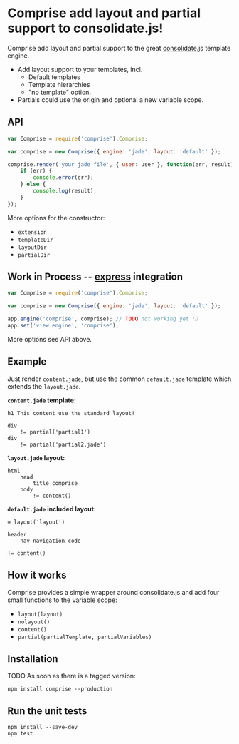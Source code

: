 # Comprise add layout and partial support to consolidate.js!

Comprise add layout and partial support to the great
[consolidate.js](https://github.com/visionmedia/consolidate.js)
template engine.

* Add layout support to your templates, incl.
  * Default templates
  * Template hierarchies
  * "no template" option.
* Partials could use the origin and optional a new variable scope.

## API

```javascript
var Comprise = require('comprise').Comprise;

var comprise = new Comprise({ engine: 'jade', layout: 'default' });

comprise.render('your jade file', { user: user }, function(err, result) {
	if (err) {
		console.error(err);
	} else {
		console.log(result);
	}
});
```

More options for the constructor:

* ```extension```
* ```templateDir```
* ```layoutDir```
* ```partialDir```


## Work in Process -- [express](http://expressjs.com/) integration

```javascript
var Comprise = require('comprise').Comprise;

var comprise = new Comprise({ engine: 'jade', layout: 'default' });

app.engine('comprise', comprise); // TODO not working yet :D
app.set('view engine', 'comprise');
```

More options see API above.

## Example

Just render ```content.jade```, but use the common ```default.jade```
template which extends the ```layout.jade```.

**```content.jade``` template:**

```jade
h1 This content use the standard layout!

div
	!= partial('partial1')
div
	!= partial('partial2.jade')
```

**```layout.jade``` layout:**

```jade
html
	head
		title comprise
	body
		!= content()
```

**```default.jade``` included layout:**

```jade
= layout('layout')

header
	nav navigation code

!= content()
```

## How it works

Comprise provides a simple wrapper around consolidate.js and add four small functions 
to the variable scope:

* ```layout(layout)```
* ```nolayout()```
* ```content()```
* ```partial(partialTemplate, partialVariables)```

## Installation

TODO As soon as there is a tagged version:

	npm install comprise --production

## Run the unit tests

	npm install --save-dev
	npm test
